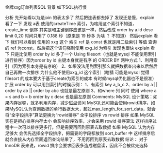 金牌xxg订单列表SQL
背景
如下SQL执行慢


分析
 先开始看以为是join 的表太多了 然后把连表都去掉了 发现还是慢，explain 看了一下 发现
 a表 使用的createTime 索引，为啥用这个索引不知道， create_time 倒序 其实是和主键倒序应该是一样，然后改成 order by a.id desc limit 0,20 
时间只用了 0.188 秒（原来是 19 秒多 为啥 ？ 不知道） 然后explain 看下
我们可以看到 使用的 xxg 这个 索引 ref 是 const 也就是用二级索引 等值 查询的 ref 为const，然后把这个语句强制使用 xxg_id 为索引 发现也很快
explain 看下 只是比使用 order by id 多了一个 Using filesort（也就是mysql 不能使用索引进行排序）因为order by id 主键本身就是有序 的
ORDER BY 两种方式
1、利用索引（因为索引本身是有序的） 
2、如果没法用到索引那么就把数据查出来以后然后自己再做一次排序
为什么他不使用xxg_id 这个索引（瞎猜 可能是mysql 觉得 filesort 的成本要大于基于create为索引的成本 有时候mysql优化器也不是很准） 
扩展
order by 可以用到索引的时候示例：
1、有索引 key a_b_c
2、order by a || order by ab || order by abc 也就是最左原则
3、和where 列 同时 使用     where a = s and b = b order by c desc 也是最左原则
Comments:
MySQL 设计策略：如果内存足够，就多利用内存，减少磁盘访问
MySQL还可能会使用rowid排序，如果MySQL认为查询数据的单行数据太大，超过max_length_for_sort_data，就会将“全字段排序”算法更换为“rowid排序”
全字段排序 vs rowid 排序
如果 MySQL 实在是担心排序内存太小
会影响排序效率，才会采用 rowid 排序算法
这样排序过程中一次可以排序更多行，但是需要再回到原表去取数据
如果 MySQL 认为内存足够大
会优先选择全字段排序，把需要的字段都放到 sort_buffer 中
这样排序后就会直接从内存里面返回查询结果了，不用再回到原表去取数据
结论：
对于 InnoDB 表来说，rowid 排序会要求回表多造成磁盘读，因此不会被优先选择
